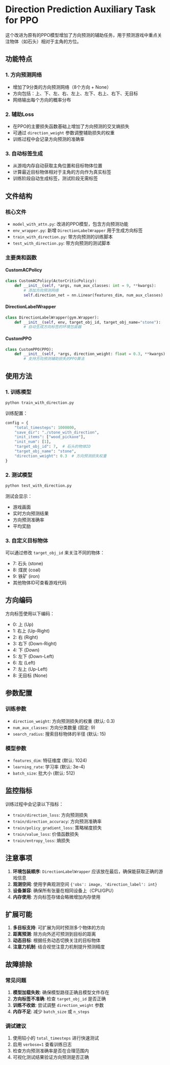 # Direction Prediction Auxiliary Task for PPO

这个改进为原有的PPO模型增加了方向预测的辅助任务，用于预测游戏中重点关注物体（如石头）相对于主角的方位。

## 功能特点

### 1. 方向预测网络
- 增加了9分类的方向预测网络（8个方向 + None）
- 方向包括：上、下、左、右、左上、左下、右上、右下、无目标
- 网络输出每个方向的概率分布

### 2. 辅助Loss
- 在PPO的主要损失函数基础上增加了方向预测的交叉熵损失
- 可通过 `direction_weight` 参数调整辅助损失的权重
- 训练过程中会记录方向预测的准确率

### 3. 自动标签生成
- 从游戏内存自动获取主角位置和目标物体位置
- 计算最近目标物体相对于主角的方向作为真实标签
- 训练阶段自动生成标签，测试阶段无需标签

## 文件结构

### 核心文件
- `model_with_attn.py`: 改进的PPO模型，包含方向预测功能
- `env_wrapper.py`: 新增 `DirectionLabelWrapper` 用于生成方向标签
- `train_with_direction.py`: 带方向预测的训练脚本
- `test_with_direction.py`: 带方向预测的测试脚本

### 主要类和函数

#### CustomACPolicy
```python
class CustomACPolicy(ActorCriticPolicy):
    def __init__(self, *args, num_aux_classes: int = 9, **kwargs):
        # 添加方向预测网络
        self.direction_net = nn.Linear(features_dim, num_aux_classes)
```

#### DirectionLabelWrapper
```python
class DirectionLabelWrapper(gym.Wrapper):
    def __init__(self, env, target_obj_id, target_obj_name="stone"):
        # 自动生成方向标签的环境包装器
```

#### CustomPPO
```python
class CustomPPO(PPO):
    def __init__(self, *args, direction_weight: float = 0.3, **kwargs):
        # 支持方向预测辅助损失的PPO算法
```

## 使用方法

### 1. 训练模型

```bash
python train_with_direction.py
```

训练配置：
```python
config = {
    "total_timesteps": 1000000,
    "save_dir": "./stone_with_direction",
    "init_items": ["wood_pickaxe"],
    "init_num": [1],
    "target_obj_id": 7,  # 石头的物体ID
    "target_obj_name": "stone",
    "direction_weight": 0.3  # 方向预测损失权重
}
```

### 2. 测试模型

```bash
python test_with_direction.py
```

测试会显示：
- 游戏画面
- 实时方向预测结果
- 方向预测准确率
- 平均奖励

### 3. 自定义目标物体

可以通过修改 `target_obj_id` 来关注不同的物体：
- 7: 石头 (stone)
- 8: 煤炭 (coal)
- 9: 铁矿 (iron)
- 其他物体ID可查看游戏代码

## 方向编码

方向标签使用以下编码：
- 0: 上 (Up)
- 1: 右上 (Up-Right)
- 2: 右 (Right)
- 3: 右下 (Down-Right)
- 4: 下 (Down)
- 5: 左下 (Down-Left)
- 6: 左 (Left)
- 7: 左上 (Up-Left)
- 8: 无目标 (None)

## 参数配置

### 训练参数
- `direction_weight`: 方向预测损失的权重 (默认: 0.3)
- `num_aux_classes`: 方向分类数量 (固定: 9)
- `search_radius`: 搜索目标物体的半径 (默认: 15)

### 模型参数
- `features_dim`: 特征维度 (默认: 1024)
- `learning_rate`: 学习率 (默认: 3e-4)
- `batch_size`: 批大小 (默认: 512)

## 监控指标

训练过程中会记录以下指标：
- `train/direction_loss`: 方向预测损失
- `train/direction_accuracy`: 方向预测准确率
- `train/policy_gradient_loss`: 策略梯度损失
- `train/value_loss`: 价值函数损失
- `train/entropy_loss`: 熵损失

## 注意事项

1. **环境包装顺序**: `DirectionLabelWrapper` 应该放在最后，确保能获取正确的游戏信息
2. **观测空间**: 使用字典观测空间 `{'obs': image, 'direction_label': int}`
3. **设备兼容**: 确保所有张量在相同设备上（CPU/GPU）
4. **内存使用**: 方向标签存储会略微增加内存使用

## 扩展可能

1. **多目标支持**: 可扩展为同时预测多个物体的方向
2. **距离预测**: 除方向外还可预测到目标的距离
3. **动态目标**: 根据任务动态切换关注的目标物体
4. **注意力机制**: 结合视觉注意力机制提升预测精度

## 故障排除

### 常见问题

1. **模型加载失败**: 确保模型路径正确且模型文件存在
2. **方向标签不准确**: 检查 `target_obj_id` 是否正确
3. **训练不收敛**: 尝试调整 `direction_weight` 参数
4. **内存不足**: 减少 `batch_size` 或 `n_steps`

### 调试建议

1. 使用较小的 `total_timesteps` 进行快速测试
2. 启用 `verbose=1` 查看训练日志
3. 检查方向预测准确率是否在合理范围内
4. 可视化测试结果验证方向预测是否正确 